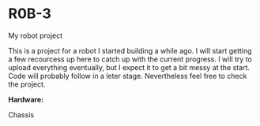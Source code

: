 # R0B-3
My robot project

This is a project for a robot I started building a while ago. I will start getting a few recourcess up here to catch up with the current progress. I will try to upload everything eventually, but I expect it to get a bit messy at the start. Code will probably follow in a leter stage. Nevertheless feel free to check the project.

**Hardware:**

Chassis
